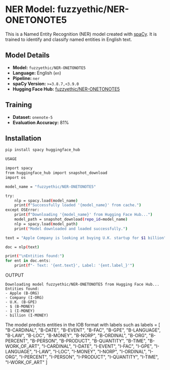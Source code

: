 # NER Model: fuzzyethic/NER-ONETONOTE5

This is a Named Entity Recognition (NER) model created with [spaCy](https://spacy.io/). It is trained to identify and classify named entities in English text.

## Model Details

- **Model:** `fuzzyethic/NER-ONETONOTE5`
- **Language:** English (`en`)
- **Pipeline:** `ner`
- **spaCy Version:** `>=3.8.7,<3.9.0`
- **Hugging Face Hub:** [fuzzyethic/NER-ONETONOTE5](https://huggingface.co/fuzzyethic/NER-ONETONOTE5)

## Training

- **Dataset:** `onenote-5`
- **Evaluation Accuracy:** 81%

## Installation

```bash
pip install spacy huggingface_hub

USAGE

import spacy
from huggingface_hub import snapshot_download
import os

model_name = "fuzzyethic/NER-ONETONOTE5"

try:
    nlp = spacy.load(model_name)
    print(f"Successfully loaded '{model_name}' from cache.")
except OSError:
    print(f"Downloading '{model_name}' from Hugging Face Hub...")
    model_path = snapshot_download(repo_id=model_name)
    nlp = spacy.load(model_path)
    print("Model downloaded and loaded successfully.")

text = "Apple Company is looking at buying U.K. startup for $1 billion"

doc = nlp(text)

print("\nEntities found:")
for ent in doc.ents:
    print(f"- Text: '{ent.text}', Label: '{ent.label_}'")

```
OUTPUT

```
Downloading model fuzzyethic/NER-ONETONOTE5 from Hugging Face Hub...
Entities found:
- Apple (B-ORG)
- Company (I-ORG)
- U.K. (B-GPE)
- $ (B-MONEY)
- 1 (I-MONEY)
- billion (I-MONEY)
```

The model predicts entities in the IOB format with labels such as 
labels = [
    "B-CARDINAL", "B-DATE", "B-EVENT", "B-FAC", "B-GPE", "B-LANGUAGE", "B-LAW",
    "B-LOC", "B-MONEY", "B-NORP", "B-ORDINAL", "B-ORG", "B-PERCENT", "B-PERSON",
    "B-PRODUCT", "B-QUANTITY", "B-TIME", "B-WORK_OF_ART", "I-CARDINAL", "I-DATE",
    "I-EVENT", "I-FAC", "I-GPE", "I-LANGUAGE", "I-LAW", "I-LOC", "I-MONEY", "I-NORP",
    "I-ORDINAL", "I-ORG", "I-PERCENT", "I-PERSON", "I-PRODUCT", "I-QUANTITY",
    "I-TIME", "I-WORK_OF_ART"
]
